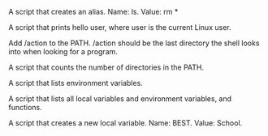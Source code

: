A script that creates an alias. Name: ls. Value: rm *

A script that prints hello user, where user is the current Linux user.

Add /action to the PATH. /action should be the last directory the shell looks into when looking for a program.

A script that counts the number of directories in the PATH.

A script that lists environment variables.

A script that lists all local variables and environment variables, and functions.

A script that creates a new local variable. Name: BEST. Value: School.

